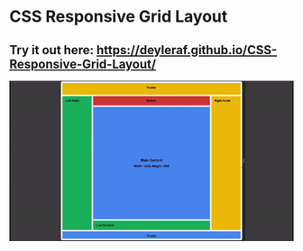 # CSS Responsive Grid Layout

## Try it out here: https://deyleraf.github.io/CSS-Responsive-Grid-Layout/

![Alt text](assets/CSSGridLayout.gif)